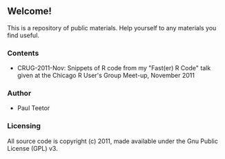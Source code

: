 Welcome!
--------

This is a repository of public materials.
Help yourself to any materials you find useful.

### Contents ###

 - CRUG-2011-Nov: Snippets of R code from my "Fast(er) R Code" talk given at the Chicago R User's Group Meet-up, November 2011

### Author ####

 - Paul Teetor

### Licensing ###

All source code is copyright (c) 2011,
made available under the Gnu Public License (GPL) v3.
